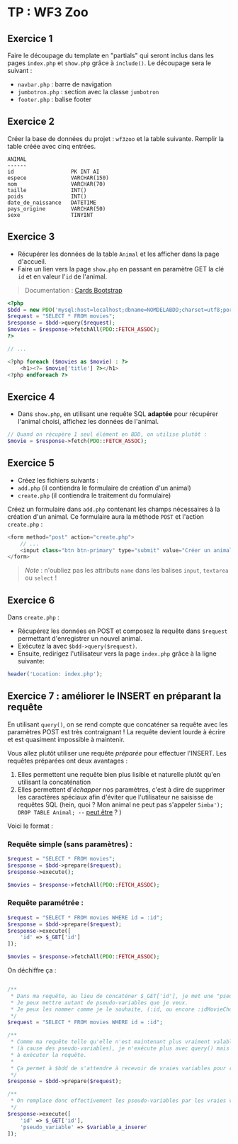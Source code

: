 # TP : WF3 Zoo

## Exercice 1

Faire le découpage du template en "partials" qui seront inclus dans les pages `index.php` et `show.php` grâce à `include()`. Le découpage sera le suivant :

- `navbar.php` : barre de navigation
- `jumbotron.php` : section avec la classe `jumbotron`
- `footer.php` : balise footer

## Exercice 2

Créer la base de données du projet : `wf3zoo` et la table suivante. Remplir la table créée avec cinq entrées.

```
ANIMAL
------
id                  PK INT AI
espece              VARCHAR(150)
nom                 VARCHAR(70)
taille              INT()
poids               INT()
date_de_naissance   DATETIME
pays_origine        VARCHAR(50)
sexe                TINYINT
```

## Exercice 3

- Récupérer les données de la table `Animal` et les afficher dans la page d'accueil.
- Faire un lien vers la page `show.php` en passant en paramètre GET la clé `id` et en valeur l'`id` de l'animal.

> Documentation : [Cards Bootstrap](https://getbootstrap.com/docs/4.4/components/card/)

```php
<?php
$bdd = new PDO('mysql:host=localhost;dbname=NOMDELABDD;charset=utf8;port=3306', 'loginBdd', 'passwordBdd');
$request = "SELECT * FROM movies";
$response = $bdd->query($request);
$movies = $response->fetchAll(PDO::FETCH_ASSOC);
?>

// ...

<?php foreach ($movies as $movie) : ?>
    <h1><?= $movie['title'] ?></h1>
<?php endforeach ?>
```

## Exercice 4

- Dans `show.php`, en utilisant une requête SQL **adaptée** pour récupérer l'animal choisi, affichez les données de l'animal.

```php
// Quand on récupère 1 seul élément en BDD, on utilise plutôt :
$movie = $response->fetch(PDO::FETCH_ASSOC);
```

## Exercice 5

- Créez les fichiers suivants :
- `add.php` (il contiendra le formulaire de création d'un animal)
- `create.php` (il contiendra le traitement du formulaire)

Créez un formulaire dans `add.php` contenant les champs nécessaires à la création d'un animal. Ce formulaire aura la méthode `POST` et l'action `create.php` : 

```php
<form method="post" action="create.php">
    // ...
    <input class="btn btn-primary" type="submit" value="Créer un animal">
</form>
```

> *Note* : n'oubliez pas les attributs `name` dans les balises `input`, `textarea` ou `select` !

## Exercice 6

Dans `create.php` :
- Récupérez les données en POST et composez la requête dans `$request` permettant d'enregistrer un nouvel animal.
- Exécutez la avec `$bdd->query($request)`.
- Ensuite, redirigez l'utilisateur vers la page `index.php` grâce à la ligne suivante: 
 
```php
header('Location: index.php');
```
## Exercice 7 : améliorer le INSERT en préparant la requête

En utilisant `query()`, on se rend compte que concaténer sa requête avec les paramètres POST est très contraignant ! La requête devient lourde à écrire et est quasiment impossible à maintenir.

Vous allez plutôt utiliser une requête *préparée* pour effectuer l'INSERT. Les requêtes préparées ont deux avantages :
1. Elles permettent une requête bien plus lisible et naturelle plutôt qu'en utilisant la concaténation
2. Elles permettent d'*échapper* nos paramètres, c'est à dire de supprimer les caractères spéciaux afin d'éviter que l'utilisateur ne saisisse de requêtes SQL (hein, quoi ? Mon animal ne peut pas s'appeler `Simba'); DROP TABLE Animal; --` [peut être](https://xkcd.com/327/) ? )

Voici le format :


### Requête simple (sans paramètres) :

```php
$request = "SELECT * FROM movies";
$response = $bdd->prepare($request);
$response->execute();

$movies = $response->fetchAll(PDO::FETCH_ASSOC);
```

### Requête paramétrée :

```php
$request = "SELECT * FROM movies WHERE id = :id";
$response = $bdd->prepare($request);
$response->execute([
    'id' => $_GET['id']
]);

$movies = $response->fetchAll(PDO::FETCH_ASSOC);
```

On déchiffre ça :

```php

/**
 * Dans ma requête, au lieu de concaténer $_GET['id'], je met une "pseudo-variable" nommée :id.
 * Je peux mettre autant de pseudo-variables que je veux.
 * Je peux les nommer comme je le souhaite, (:id, ou encore :idMovieChoisi...)
 */
$request = "SELECT * FROM movies WHERE id = :id";

/**
 * Comme ma requête telle qu'elle n'est maintenant plus vraiment valable en MySQL
 * (à cause des pseudo-variables), je n'exécute plus avec query() mais je prépare mon $bdd
 * à exécuter la requête.
 * 
 * Ça permet à $bdd de s'attendre à recevoir de vraies variables pour remplacer les pseudo-variables.
 */
$response = $bdd->prepare($request);

/**
 * On remplace donc effectivement les pseudo-variables par les vraies variables !
 */
$response->execute([
    'id' => $_GET['id'],
    'pseudo_variable' => $variable_a_inserer
]);
```
